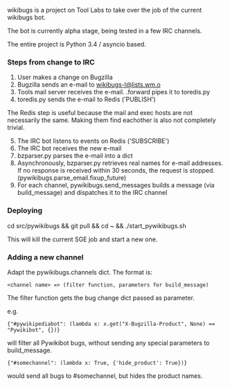 wikibugs is a project on Tool Labs to take over the job of the current wikibugs bot.

The bot is currently alpha stage, being tested in a few IRC channels.

The entire project is Python 3.4 / asyncio based.


### Steps from change to IRC ###
1. User makes a change on Bugzilla
2. Bugzilla sends an e-mail to wikibugs-l@lists.wm.o
3. Tools mail server receives the e-mail. .forward pipes it to toredis.py
4. toredis.py sends the e-mail to Redis ('PUBLISH')

The Redis step is useful because the mail and exec hosts are not necessarily the
same. Making them find eachother is also not completely trivial.

5. The IRC bot listens to events on Redis ('SUBSCRIBE')
6. The IRC bot receives the new e-mail
7. bzparser.py parses the e-mail into a dict
8. Asynchronously, bzparser.py retrieves real names for e-mail addresses.
   If no response is received within 30 seconds, the request is stopped. (pywikibugs.parse_email.fixup_future)
9. For each channel, pywikibugs.send_messages builds a message (via build_message) and dispatches it to the IRC channel

### Deploying ###

cd src/pywikibugs && git pull && cd ~ && ./start_pywikibugs.sh

This will kill the current SGE job and start a new one.


### Adding a new channel ###

Adapt the pywikibugs.channels dict. The format is:

    <channel name> => (filter function, parameters for build_message)

The filter function gets the bug change dict passed as parameter.

e.g.

    {"#pywikipediabot": (lambda x: x.get("X-Bugzilla-Product", None) == "Pywikibot", {})}

will filter all Pywikibot bugs, without sending any special parameters to build_message.

    {"#somechannel": (lambda x: True, {'hide_product': True})}

would send all bugs to #somechannel, but hides the product names.
